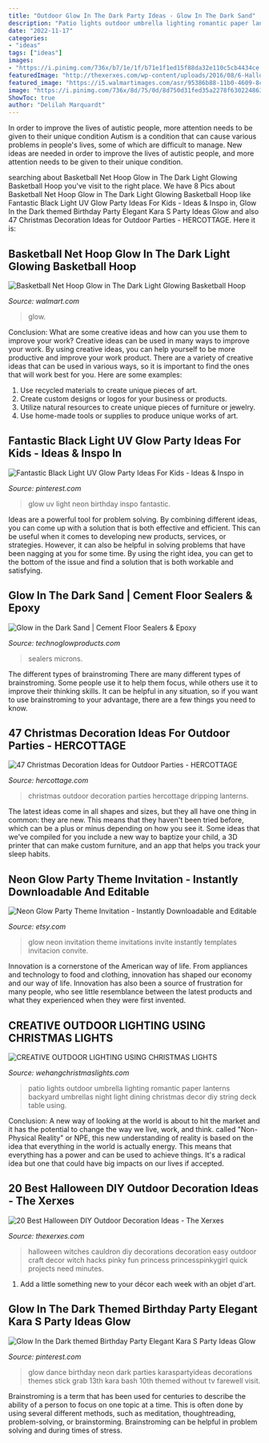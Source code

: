 ```yaml
---
title: "Outdoor Glow In The Dark Party Ideas - Glow In The Dark Sand"
description: "Patio lights outdoor umbrella lighting romantic paper lanterns backyard umbrellas night light dining christmas decor diy string deck table using"
date: "2022-11-17"
categories:
- "ideas"
tags: ["ideas"]
images:
- "https://i.pinimg.com/736x/b7/1e/1f/b71e1f1ed15f88da32e110c5cb4434ce.jpg"
featuredImage: "http://thexerxes.com/wp-content/uploads/2016/08/6-Halloween-Witches-Cauldron.jpg"
featured_image: "https://i5.walmartimages.com/asr/95386b88-11b0-4609-8c93-126af1c7168f_1.28ea4304068be866e3aea862fc249344.jpeg"
image: "https://i.pinimg.com/736x/8d/75/0d/8d750d31fed35a2278f6302248638121.jpg"
ShowToc: true
author: "Delilah Marquardt"
---
```



In order to improve the lives of autistic people, more attention needs to be given to their unique condition
Autism is a condition that can cause various problems in people's lives, some of which are difficult to manage. New ideas are needed in order to improve the lives of autistic people, and more attention needs to be given to their unique condition.

	

		
searching about Basketball Net Hoop Glow in The Dark Light Glowing Basketball Hoop you've visit to the right place. We have 8 Pics about Basketball Net Hoop Glow in The Dark Light Glowing Basketball Hoop like Fantastic Black Light UV Glow Party Ideas For Kids - Ideas &amp; Inspo in, Glow In the Dark themed Birthday Party Elegant Kara S Party Ideas Glow and also 47 Christmas Decoration Ideas for Outdoor Parties - HERCOTTAGE. Here it is:
		
    
## Basketball Net Hoop Glow In The Dark Light Glowing Basketball Hoop

<img loading=lazy src="https://i5.walmartimages.com/asr/95386b88-11b0-4609-8c93-126af1c7168f_1.28ea4304068be866e3aea862fc249344.jpeg" onerror="this.onerror=null;this.src='https://tse2.mm.bing.net/th?id=OIP.U0xPCVOkkPpzVoSC0AxAkQHaHa&amp;pid=15.1';" alt="Basketball Net Hoop Glow in The Dark Light Glowing Basketball Hoop">

_Source: walmart.com_

>glow. 

	

Conclusion: What are some creative ideas and how can you use them to improve your work?
Creative ideas can be used in many ways to improve your work. By using creative ideas, you can help yourself to be more productive and improve your work product. There are a variety of creative ideas that can be used in various ways, so it is important to find the ones that will work best for you. Here are some examples: 
1. Use recycled materials to create unique pieces of art.
2. Create custom designs or logos for your business or products.
3. Utilize natural resources to create unique pieces of furniture or jewelry.
4. Use home-made tools or supplies to produce unique works of art.

    
## Fantastic Black Light UV Glow Party Ideas For Kids - Ideas &amp; Inspo In

<img loading=lazy src="https://i.pinimg.com/736x/8d/75/0d/8d750d31fed35a2278f6302248638121.jpg" onerror="this.onerror=null;this.src='https://tse2.mm.bing.net/th?id=OIP.r2R04GxIRpw-U9YjqwN62wHaP3&amp;pid=15.1';" alt="Fantastic Black Light UV Glow Party Ideas For Kids - Ideas &amp; Inspo in">

_Source: pinterest.com_

>glow uv light neon birthday inspo fantastic. 

	

Ideas are a powerful tool for problem solving. By combining different ideas, you can come up with a solution that is both effective and efficient. This can be useful when it comes to developing new products, services, or strategies. However, it can also be helpful in solving problems that have been nagging at you for some time. By using the right idea, you can get to the bottom of the issue and find a solution that is both workable and satisfying.

    
## Glow In The Dark Sand | Cement Floor Sealers &amp; Epoxy

<img loading=lazy src="https://cdn11.bigcommerce.com/s-6da6f/images/stencil/608x608/products/482/1718/glow-powder-floor-epoxy-sand-additive__02854.1533939936.jpg?c=2" onerror="this.onerror=null;this.src='https://tse1.mm.bing.net/th?id=OIP.FSHKaXKj8TLRKE4qun5OFQHaHa&amp;pid=15.1';" alt="Glow in the Dark Sand | Cement Floor Sealers &amp; Epoxy">

_Source: technoglowproducts.com_

>sealers microns. 

	

The different types of brainstroming
There are many different types of brainstroming. Some people use it to help them focus, while others use it to improve their thinking skills. It can be helpful in any situation, so if you want to use brainstroming to your advantage, there are a few things you need to know.

    
## 47 Christmas Decoration Ideas For Outdoor Parties - HERCOTTAGE

<img loading=lazy src="https://www.hercottage.com/wp-content/uploads/2019/12/Christmas-Decoration-Ideas-for-Outdoor-Parties00004.jpg" onerror="this.onerror=null;this.src='https://tse4.mm.bing.net/th?id=OIP.22Nua86ieo8NYrcqZ2FtKAHaLH&amp;pid=15.1';" alt="47 Christmas Decoration Ideas for Outdoor Parties - HERCOTTAGE">

_Source: hercottage.com_

>christmas outdoor decoration parties hercottage dripping lanterns. 

	

The latest ideas come in all shapes and sizes, but they all have one thing in common: they are new. This means that they haven't been tried before, which can be a plus or minus depending on how you see it. Some ideas that we've compiled for you include a new way to baptize your child, a 3D printer that can make custom furniture, and an app that helps you track your sleep habits.

    
## Neon Glow Party Theme Invitation - Instantly Downloadable And Editable

<img loading=lazy src="https://img1.etsystatic.com/037/0/6929341/il_570xN.600370705_4pn3.jpg" onerror="this.onerror=null;this.src='https://tse1.mm.bing.net/th?id=OIP.0YyRput8Y1A-kJnTzX6bFwHaHa&amp;pid=15.1';" alt="Neon Glow Party Theme Invitation - Instantly Downloadable and Editable">

_Source: etsy.com_

>glow neon invitation theme invitations invite instantly templates invitacion convite. 

	

Innovation is a cornerstone of the American way of life. From appliances and technology to food and clothing, innovation has shaped our economy and our way of life. Innovation has also been a source of frustration for many people, who see little resemblance between the latest products and what they experienced when they were first invented.

    
## CREATIVE OUTDOOR LIGHTING USING CHRISTMAS LIGHTS

<img loading=lazy src="https://www.wehangchristmaslights.com/my-content/uploads/2016/03/56d420e8ed0c223e4d25515539ab4046-1.jpg" onerror="this.onerror=null;this.src='https://tse2.mm.bing.net/th?id=OIP.Fzzf4pJlLr8a1PkCiofhgAHaLH&amp;pid=15.1';" alt="CREATIVE OUTDOOR LIGHTING USING CHRISTMAS LIGHTS">

_Source: wehangchristmaslights.com_

>patio lights outdoor umbrella lighting romantic paper lanterns backyard umbrellas night light dining christmas decor diy string deck table using. 

	

Conclusion:
A new way of looking at the world is about to hit the market and it has the potential to change the way we live, work, and think. called "Non-Physical Reality" or NPE, this new understanding of reality is based on the idea that everything in the world is actually energy. This means that everything has a power and can be used to achieve things. It's a radical idea but one that could have big impacts on our lives if accepted.

    
## 20 Best Halloween DIY Outdoor Decoration Ideas - The Xerxes

<img loading=lazy src="http://thexerxes.com/wp-content/uploads/2016/08/6-Halloween-Witches-Cauldron.jpg" onerror="this.onerror=null;this.src='https://tse2.mm.bing.net/th?id=OIP.42zPxl-yyFYqH47DOF1gGAHaLH&amp;pid=15.1';" alt="20 Best Halloween DIY Outdoor Decoration Ideas - The Xerxes">

_Source: thexerxes.com_

>halloween witches cauldron diy decorations decoration easy outdoor craft decor witch hacks pinky fun princess princesspinkygirl quick projects need minutes. 

	

1. Add a little something new to your décor each week with an objet d'art.

    
## Glow In The Dark Themed Birthday Party Elegant Kara S Party Ideas Glow

<img loading=lazy src="https://i.pinimg.com/736x/b7/1e/1f/b71e1f1ed15f88da32e110c5cb4434ce.jpg" onerror="this.onerror=null;this.src='https://tse1.mm.bing.net/th?id=OIP.SexyDlDlO0J_UDtWin3fQwHaLH&amp;pid=15.1';" alt="Glow In the Dark themed Birthday Party Elegant Kara S Party Ideas Glow">

_Source: pinterest.com_

>glow dance birthday neon dark parties karaspartyideas decorations themes stick grab 13th kara bash 10th themed without tv farewell visit. 

	

Brainstroming is a term that has been used for centuries to describe the ability of a person to focus on one topic at a time. This is often done by using several different methods, such as meditation, thoughtreading, problem-solving, or brainstorming. Brainstroming can be helpful in problem solving and during times of stress.

